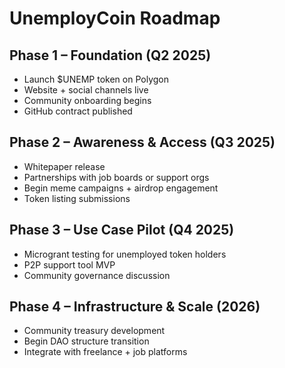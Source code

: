 # UnemployCoin Roadmap

## Phase 1 – Foundation (Q2 2025)
- Launch $UNEMP token on Polygon
- Website + social channels live
- Community onboarding begins
- GitHub contract published

## Phase 2 – Awareness & Access (Q3 2025)
- Whitepaper release
- Partnerships with job boards or support orgs
- Begin meme campaigns + airdrop engagement
- Token listing submissions

## Phase 3 – Use Case Pilot (Q4 2025)
- Microgrant testing for unemployed token holders
- P2P support tool MVP
- Community governance discussion

## Phase 4 – Infrastructure & Scale (2026)
- Community treasury development
- Begin DAO structure transition
- Integrate with freelance + job platforms
